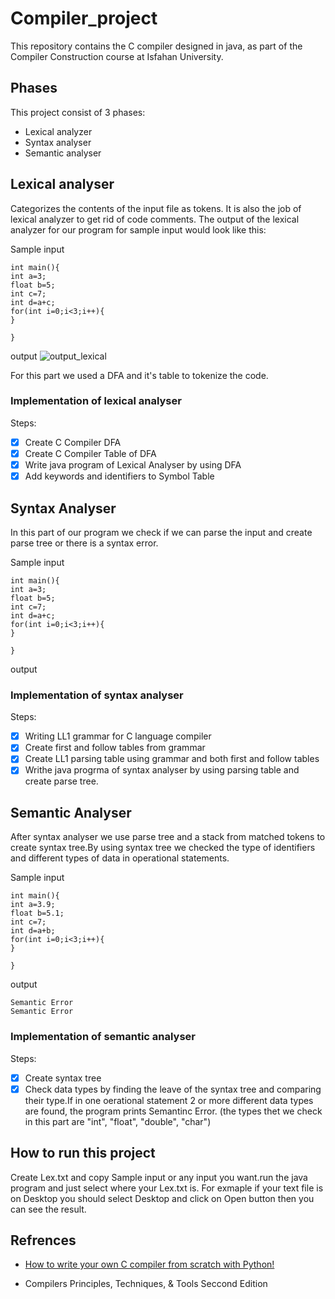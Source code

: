 # Compiler_project
This repository contains the C compiler designed in java, as part of the Compiler Construction course at Isfahan University.

## Phases
This project consist of 3 phases:
* Lexical analyzer
* Syntax analyser
* Semantic analyser

## Lexical analyser
Categorizes the contents of the input file as tokens. It is also the job of lexical analyzer to get rid of code comments. The output of the lexical analyzer for our program for sample input would look like this:

Sample input
```
int main(){
int a=3;
float b=5;
int c=7;
int d=a+c;
for(int i=0;i<3;i++){
}

}
```
output
![output_lexical](https://user-images.githubusercontent.com/89459958/150696130-ceaada3a-77a2-4d55-a2e0-934e5430ad32.PNG)

For this part we used a DFA and it's table to tokenize the code. 
### Implementation of lexical analyser
Steps:
- [x] Create C Compiler DFA
- [x] Create C Compiler Table of DFA
- [x] Write java program of Lexical Analyser by using DFA
- [x] Add keywords and identifiers to Symbol Table 

## Syntax Analyser
In this part of our program we check if we can parse the input and create parse tree or there is a syntax error.

Sample input
```
int main(){
int a=3;
float b=5;
int c=7;
int d=a+c;
for(int i=0;i<3;i++){
}

}
```
output

### Implementation of syntax analyser
Steps:
- [x] Writing LL1 grammar for C language compiler
- [x] Create first and follow tables from grammar
- [x] Create LL1 parsing table using grammar and both first and follow tables
- [x] Writhe java progrma of syntax analyser by using parsing table and create parse tree.

## Semantic Analyser
After syntax analyser we use parse tree and a stack from matched tokens to create syntax tree.By using syntax tree we checked the type of identifiers and different types of data in operational statements.

Sample input
```
int main(){
int a=3.9;
float b=5.1;
int c=7;
int d=a+b;
for(int i=0;i<3;i++){
}

}
```
output
```
Semantic Error
Semantic Error
```
### Implementation of semantic analyser
Steps:
- [x] Create syntax tree
- [x] Check data types by finding the leave of the syntax tree and comparing their type.If in one oerational statement 2 or more different data types are found, the program prints Semantinc Error. (the types thet we check in this part are "int", "float", "double", "char")

## How to run this project
Create Lex.txt and copy Sample input or any input you want.run the java program and just select where your Lex.txt is.
For exmaple if your text file is on Desktop you should select Desktop and click on Open button then you can see the result.

## Refrences
- [How to write your own C compiler from scratch with Python!](https://medium.com/@pasi_pyrro/how-to-write-your-own-c-compiler-from-scratch-with-python-90ab84ffe071#f6ed)

- Compilers Principles, Techniques, & Tools Seccond Edition


